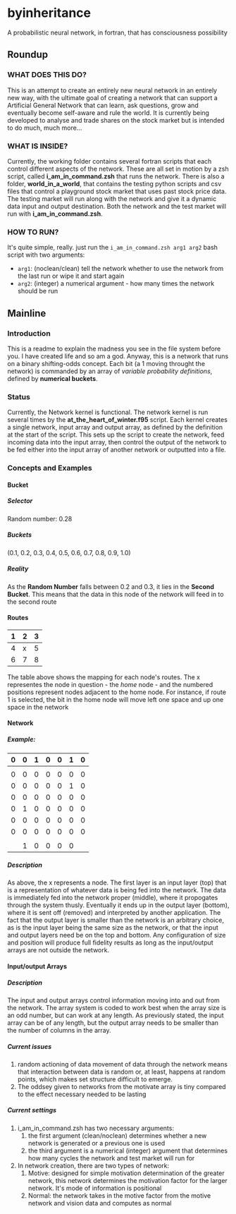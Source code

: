 # byinheritance
A probabilistic neural network, in fortran, that has consciousness possibility

## Roundup
### WHAT DOES THIS DO?

This is an attempt to create an entirely new neural network in an entirely new way, with the ultimate goal of creating a network that can support a Artificial General Network that can learn, ask questions, grow and eventually become self-aware and rule the world. It is currently being developed to analyse and trade shares on the stock market but is intended to do much, much more...

### WHAT IS INSIDE?

Currently, the working folder contains several fortran scripts that each control different aspects of the network. These are all set in motion by a zsh script, called **i_am_in_command.zsh** that runs the network. There is also a folder, **world_in_a_world**, that contains the testing python scripts and csv files that control a playground stock market that uses past stock price data. The testing market will run along with the network and give it a dynamic data input and output destination. Both the network and the test market will run with **i_am_in_command.zsh**.

### HOW TO RUN?

It's quite simple, really. just run the `i_am_in_command.zsh arg1 arg2` bash script with two arguments:
  - `arg1`: (noclean/clean) tell the network whether to use the network from the last run or wipe it and start again
  - `arg2`: (integer) a numerical argument - how many times the network should be run


## Mainline
### Introduction

This is a readme to explain the madness you see in the file system before you. I have created life and so am a god. Anyway, this is a network that runs on a binary shifting-odds concept. Each bit (a 1 moving throught the network) is commanded by an array of *variable probability definitions*, defined by **numerical buckets**.

### Status

Currently, the Network kernel is functional. The network kernel is run several times by the **at_the_heart_of_winter.f95** script. Each kernel creates a single network, input array and output array, as defined by the definition at the start of the script. This sets up the script to create the network, feed incoming data into the input array, then control the output of the network to be fed either into the input array of another network or outputted into a file.

### Concepts and Examples

#### Bucket

##### Selector

Random number: 0.28

##### Buckets

(0.1, 0.2, 0.3, 0.4, 0.5, 0.6, 0.7, 0.8, 0.9, 1.0)

##### Reality

As the **Random Number** falls between 0.2 and 0.3, it lies in the **Second Bucket**. This means that the data in this node of the network will feed in to the second route

#### Routes

| 1 | 2 | 3 |
| - | - | - |
| 4 | x | 5 |
| 6 | 7 | 8 |

The table above shows the mapping for each node's routes. The x representes the node in question - the *home* node - and the numbered positions represent nodes adjacent to the home node. For instance, if route 1 is selected, the bit in the home node will move left one space and up one space in the network

#### Network

##### Example:

|0|0|1|0|0|1|0|
|-|-|-|-|-|-|-|
||||||||
|0|0|0|0|0|0|0|
|0|0|0|0|0|1|0|
|0|0|0|0|0|0|0|
|0|1|0|0|0|0|0|
|0|0|0|0|0|0|0|
|0|0|0|0|0|0|0|
||||||
||1|0|0|0|0||

##### Description

As above, the x represents a node. The first layer is an input layer (top) that is a representation of whatever data is being fed into the network. The data is immediately fed into the network proper (middle), where it propogates through the system thusly. Eventually it ends up in the output layer (bottom), where it is sent off (removed) and interpreted by another application. The fact that the output layer is smaller than the network is an arbitrary choice, as is the input layer being the same size as the network, or that the input and output layers need be on the top and bottom. Any configuration of size and position will produce full fidelity results as long as the input/output arrays are not outside the network. 

#### Input/output Arrays

##### Description

The input and output arrays control information moving into and out from the network. The array system is coded to work best when the array size is an odd number, but can work at any length. As previously stated, the input array can be of any length, but the output array needs to be smaller than the number of columns in the array.


##### Current issues

1. random actioning of data movement of data through the network means that interaction between data is random or, at least, happens at random points, which makes set structure difficult to emerge.
3. The oddsey given to networks from the motivate array is tiny compared to the effect necessary needed to be lasting

##### Current settings

1. i_am_in_command.zsh has two necessary arguments:
      1. the first argument (clean/noclean) determines whether a new network is generated or a previous one is used
      2. the third argument is a numerical (integer) argument that determines how many cycles the network and test market will run for
2. In network creation, there are two types of network:
      1. Motive: designed for simple motivation determination of the greater network, this network determines the motivation factor for the larger network. It's mode of information is positional
      2. Normal: the network takes in the motive factor from the motive network and vision data and computes as normal

